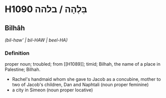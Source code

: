 # H1090 בִּלְהָה / בלהה

## Bilhâh

_(bil-haw' | bil-HAW | beel-HA)_

### Definition

proper noun; troubled; from [[H1089]]; timid; Bilhah, the name of a place in Palestine; Bilhah.

- Rachel's handmaid whom she gave to Jacob as a concubine, mother to two of Jacob's children, Dan and Naphtali (noun proper feminine)
- a city in Simeon (noun proper locative)
